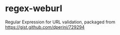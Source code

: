 # regex-weburl
Regular Expression for URL validation, packaged from https://gist.github.com/dperini/729294
